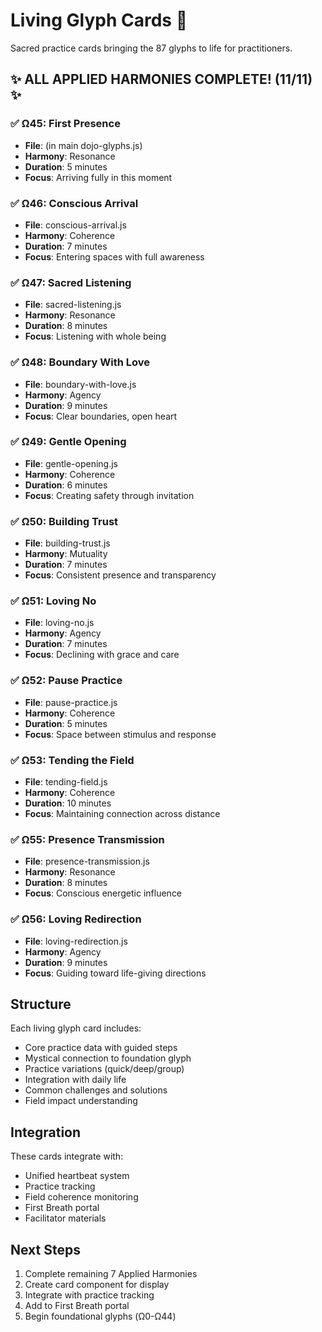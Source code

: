 # Living Glyph Cards 🌟

Sacred practice cards bringing the 87 glyphs to life for practitioners.

## ✨ ALL APPLIED HARMONIES COMPLETE! (11/11) ✨

### ✅ Ω45: First Presence
- **File**: (in main dojo-glyphs.js)
- **Harmony**: Resonance
- **Duration**: 5 minutes
- **Focus**: Arriving fully in this moment

### ✅ Ω46: Conscious Arrival
- **File**: conscious-arrival.js
- **Harmony**: Coherence  
- **Duration**: 7 minutes
- **Focus**: Entering spaces with full awareness

### ✅ Ω47: Sacred Listening
- **File**: sacred-listening.js
- **Harmony**: Resonance
- **Duration**: 8 minutes
- **Focus**: Listening with whole being

### ✅ Ω48: Boundary With Love
- **File**: boundary-with-love.js
- **Harmony**: Agency
- **Duration**: 9 minutes
- **Focus**: Clear boundaries, open heart

### ✅ Ω49: Gentle Opening
- **File**: gentle-opening.js
- **Harmony**: Coherence
- **Duration**: 6 minutes
- **Focus**: Creating safety through invitation

### ✅ Ω50: Building Trust  
- **File**: building-trust.js
- **Harmony**: Mutuality
- **Duration**: 7 minutes
- **Focus**: Consistent presence and transparency

### ✅ Ω51: Loving No
- **File**: loving-no.js
- **Harmony**: Agency
- **Duration**: 7 minutes
- **Focus**: Declining with grace and care

### ✅ Ω52: Pause Practice
- **File**: pause-practice.js
- **Harmony**: Coherence
- **Duration**: 5 minutes
- **Focus**: Space between stimulus and response

### ✅ Ω53: Tending the Field
- **File**: tending-field.js
- **Harmony**: Coherence
- **Duration**: 10 minutes
- **Focus**: Maintaining connection across distance

### ✅ Ω55: Presence Transmission
- **File**: presence-transmission.js
- **Harmony**: Resonance
- **Duration**: 8 minutes
- **Focus**: Conscious energetic influence

### ✅ Ω56: Loving Redirection
- **File**: loving-redirection.js
- **Harmony**: Agency
- **Duration**: 9 minutes
- **Focus**: Guiding toward life-giving directions

## Structure

Each living glyph card includes:
- Core practice data with guided steps
- Mystical connection to foundation glyph
- Practice variations (quick/deep/group)
- Integration with daily life
- Common challenges and solutions
- Field impact understanding

## Integration

These cards integrate with:
- Unified heartbeat system
- Practice tracking
- Field coherence monitoring
- First Breath portal
- Facilitator materials

## Next Steps

1. Complete remaining 7 Applied Harmonies
2. Create card component for display
3. Integrate with practice tracking
4. Add to First Breath portal
5. Begin foundational glyphs (Ω0-Ω44)